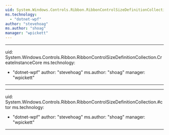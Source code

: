 ```yaml
---
uid: System.Windows.Controls.Ribbon.RibbonControlSizeDefinitionCollection
ms.technology: 
  - "dotnet-wpf"
author: "stevehoag"
ms.author: "shoag"
manager: "wpickett"
---
```


---
uid: System.Windows.Controls.Ribbon.RibbonControlSizeDefinitionCollection.CreateInstanceCore
ms.technology: 
  - "dotnet-wpf"
author: "stevehoag"
ms.author: "shoag"
manager: "wpickett"
---

---
uid: System.Windows.Controls.Ribbon.RibbonControlSizeDefinitionCollection.#ctor
ms.technology: 
  - "dotnet-wpf"
author: "stevehoag"
ms.author: "shoag"
manager: "wpickett"
---
